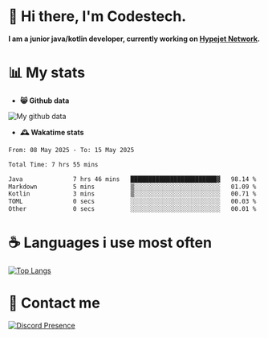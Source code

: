 # 👋 Hi there, I'm Codestech.
**I am a junior java/kotlin developer, currently working on [Hypejet Network](https://github.com/Hypejet).**

# 📊 My stats
- **😸 Github data**

![My github data](https://github-readme-stats.vercel.app/api?username=Codestech1&count_private=true&include_all_commits=true&theme=codeSTACKr)

- **🕰️ Wakatime stats**
<!--START_SECTION:waka-->

```txt
From: 08 May 2025 - To: 15 May 2025

Total Time: 7 hrs 55 mins

Java              7 hrs 46 mins   ████████████████████████▓   98.14 %
Markdown          5 mins          ▒░░░░░░░░░░░░░░░░░░░░░░░░   01.09 %
Kotlin            3 mins          ▒░░░░░░░░░░░░░░░░░░░░░░░░   00.71 %
TOML              0 secs          ░░░░░░░░░░░░░░░░░░░░░░░░░   00.03 %
Other             0 secs          ░░░░░░░░░░░░░░░░░░░░░░░░░   00.01 %
```

<!--END_SECTION:waka-->

# ☕ Languages i use most often
[![Top Langs](https://github-readme-stats.vercel.app/api/top-langs/?username=Codestech1&layout=compact&langs_count=8&exclude_repo=window5000.github.io&theme=codeSTACKr)](https://github.com/anuraghazra/github-readme-stats)

# 💬 Contact me
[![Discord Presence](https://lanyard.cnrad.dev/api/650718742157852740)](https://discord.com/users/650718742157852740)
</br>
